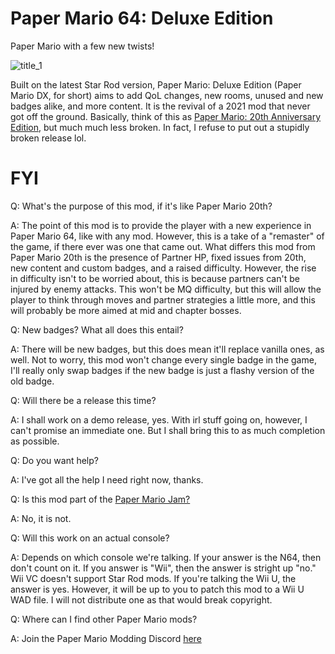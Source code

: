 # Paper Mario 64: Deluxe Edition
Paper Mario with a few new twists!

![title_1](https://user-images.githubusercontent.com/50627538/177403457-4b652b8d-efea-45df-a211-205b6c6add3e.png)

Built on the latest Star Rod version, Paper Mario: Deluxe Edition (Paper Mario DX, for short) aims to add QoL changes, new rooms, unused and new badges alike, and more content. It is the revival of a 2021 mod that never got off the ground. Basically, think of this as [Paper Mario: 20th Anniversary Edition](https://youtu.be/rNIgK8tbh4A), but much much less broken. In fact, I refuse to put out a stupidly broken release lol.

# FYI

Q: What's the purpose of this mod, if it's like Paper Mario 20th?

A: The point of this mod is to provide the player with a new experience in Paper Mario 64, like with any mod. However, this is a take of a "remaster" of the game, if there ever was one that came out. What differs this mod from Paper Mario 20th is the presence of Partner HP, fixed issues from 20th, new content and custom badges, and a raised difficulty. However, the rise in difficulty isn't to be worried about, this is because partners can't be injured by enemy attacks. This won't be MQ difficulty, but this will allow the player to think through moves and partner strategies a little more, and this will probably be more aimed at mid and chapter bosses.


Q: New badges? What all does this entail?

A: There will be new badges, but this does mean it'll replace vanilla ones, as well. Not to worry, this mod won't change every single badge in the game, I'll really only swap badges if the new badge is just a flashy version of the old badge.



Q: Will there be a release this time?

A: I shall work on a demo release, yes. With irl stuff going on, however, I can't promise an immediate one. But I shall bring this to as much completion as possible.



Q: Do you want help?

A: I've got all the help I need right now, thanks.



Q: Is this mod part of the [Paper Mario Jam?](https://itch.io/jam/paper-mario-modding-jam)

A: No, it is not.



Q: Will this work on an actual console?

A: Depends on which console we're talking. If your answer is the N64, then don't count on it. If you answer is "Wii", then the answer is stright up "no." Wii VC doesn't support Star Rod mods. If you're talking the Wii U, the answer is yes. However, it will be up to you to patch this mod to a Wii U WAD file. I will not distribute one as that would break copyright.



Q: Where can I find other Paper Mario mods?

A: Join the Paper Mario Modding Discord [here](https://discord.gg/JGJ7H5R7eS)
